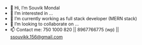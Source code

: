 - 👋 Hi, I’m Souvik Mondal
- 👀 I’m interested in ...
- 🌱 I’m currently working as full stack developer (MERN stack)
- 💞️ I’m looking to collaborate on ...
- 📫 Contact me: 750 1000 820 || 8967766775 (wp) || ssouvikk.156@gmail.com

<!---
ssouvikk/ssouvikk is a ✨ special ✨ repository because its `README.md` (this file) appears on your GitHub profile.
You can click the Preview link to take a look at your changes.
--->
